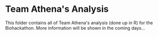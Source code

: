 # Team Athena's Analysis

This folder contains all of Team Athena's analysis (done up in R) for the Biohackathon.
More information will be shown in the coming days...
